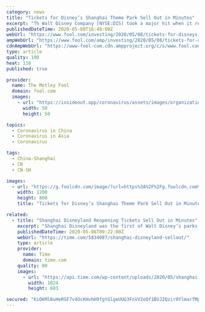 ```yaml
---
category: news
title: "Tickets for Disney’s Shanghai Theme Park Sell Out in Minutes"
excerpt: "Th Walt Disney Company (NYSE:DIS) took a major hit when it reported second-quarter earnings the other day, noting the coronavirus pandemic had crushed its theme park segment, but with its Shanghai Disneyland park set to open on Monday,"
publishedDateTime: 2020-05-08T16:48:00Z
webUrl: "https://www.fool.com/investing/2020/05/08/tickets-for-disneys-shanghai-theme-park-sell-out-i.aspx"
ampWebUrl: "https://www.fool.com/amp/investing/2020/05/08/tickets-for-disneys-shanghai-theme-park-sell-out-i.aspx"
cdnAmpWebUrl: "https://www-fool-com.cdn.ampproject.org/c/s/www.fool.com/amp/investing/2020/05/08/tickets-for-disneys-shanghai-theme-park-sell-out-i.aspx"
type: article
quality: 100
heat: 110
published: true

provider:
  name: The Motley Fool
  domain: fool.com
  images:
    - url: "https://insideout.app/coronavirus/assets/images/organizations/fool.com-50x50.jpg"
      width: 50
      height: 50

topics:
  - Coronavirus in China
  - Coronavirus in Asia
  - Coronavirus

tags:
  - China-Shanghai
  - CN
  - CN-SH

images:
  - url: "https://g.foolcdn.com/image/?url=https%3A%2F%2Fg.foolcdn.com%2Feditorial%2Fimages%2F572972%2Fgettyimages-ferriswheel.jpg&w=1200&op=resize"
    width: 1200
    height: 800
    title: "Tickets for Disney’s Shanghai Theme Park Sell Out in Minutes"

related:
  - title: "Shanghai Disneyland Reopening Tickets Sell Out in Minutes"
    excerpt: "Shanghai Disneyland was the first of Walt Disney’s parks to close on Jan. 25 as the coronavirus began to spread from Wuhan"
    publishedDateTime: 2020-05-08T09:22:00Z
    webUrl: "https://time.com/5834087/shanghai-disneyland-sellout/"
    type: article
    provider:
      name: Time
      domain: time.com
    quality: 80
    images:
      - url: "https://api.time.com/wp-content/uploads/2020/05/shanghai-disneyland.jpg"
        width: 1024
        height: 683

secured: "KiOkMlBuHeRSF7v4OcKHvhH9fgtGlgeUUG3FnVV2oQf1BVJZQzir0YlmarfMprWlwFaRw4tnAVlKaobogwjiciDteRMnJ88JOrRHJE7JRr+aQ/DxTiw9Im5GBxNailExVEzisC+3EMjMXCJNgFIDkqln4hAw6Yn4AZC17QKWqq9wAbP0EaykijezyLZmeGcjwEQUbVor8pLwAd8Fku2Smp3V/dCMmKujhFGqXcLl4832cqLaIMYwCGW0zfDJs2BWruok3gylDfZ3UWnB2dHSPhDP+4n2nkoojJAL+4EUDBccVhN64TDVJO3luYOA2mFAwXdQAGVej9H5KnB1chThbdso0ovdLK4cXOg+3ZpkBVn2i4nWfg4rqGI7XDtx/EgBT65TTdbkmvZbn96INHCajrYVRe8vYr9Cf8U7QL1mU90NxpeC4rz8slJJWo3C+FOebaEE3qvhNOK3GQ46KLko6AZERI230416MH/9hz3TesM=;95l/4dAu9qApBV3C4GRqew=="
---
```



